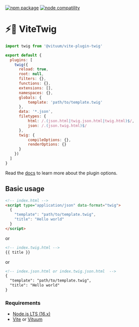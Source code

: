 <a href="https://npmjs.com/package/@vituum/vite-plugin-twig"><img src="https://img.shields.io/npm/v/@vituum/vite-plugin-twig.svg" alt="npm package"></a>
<a href="https://nodejs.org/en/about/releases/"><img src="https://img.shields.io/node/v/@vituum/vite-plugin-twig.svg" alt="node compatility"></a>

# ⚡️🌱 ViteTwig

```js
import twig from '@vituum/vite-plugin-twig'

export default {
  plugins: [
    twig({
      reload: true,
      root: null,
      filters: {},
      functions: {},
      extensions: [],
      namespaces: {}, 
      globals: {
          template: 'path/to/template.twig'
      },
      data: '*.json',
      filetypes: {
          html: /.(json.html|twig.json.html|twig.html)$/,
          json: /.(json.twig.html)$/
      },
      twig: {
          compileOptions: {},
          renderOptions: {}
      }
    })
  ]
}
```

Read the [docs](https://vituum.dev/config/integrations-options.html#vituum-twig) to learn more about the plugin options.

## Basic usage

```html
<!-- index.html -->
<script type="application/json" data-format="twig">
  {
    "template": "path/to/template.twig",
    "title": "Hello world"
  }
</script>
```
or
```html
<!-- index.twig.html -->
{{ title }}
```
or
```html
<!-- index.json.html or index.twig.json.html  -->
{
  "template": "path/to/template.twig",
  "title": "Hello world"
}
```

### Requirements

- [Node.js LTS (16.x)](https://nodejs.org/en/download/)
- [Vite](https://vitejs.dev/) or [Vituum](https://vituum.dev/)
